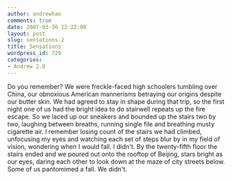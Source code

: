 ```yaml
---
author: andrewhao
comments: true
date: 2007-03-30 22:22:00
layout: post
slug: sensations-2
title: Sensations
wordpress_id: 729
categories:
- Andrew 2.0
---
```


Do you remember? We were freckle-faced high schoolers tumbling over China, our obnoxious American mannerisms betraying our origins despite our butter skin. We had agreed to stay in shape during that trip, so the first night one of us had the bright idea to do stairwell repeats up the fire escape. So we laced up our sneakers and bounded up the stairs two by two, laughing between breaths, running single file and breathing musty cigarette air. I remember losing count of the stairs we had climbed, unfocusing my eyes and watching each set of steps blur by in my field of vision, wondering when I would fall. I didn't. By the twenty-fifth floor the stairs ended and we poured out onto the rooftop of Beijing, stars bright as our eyes, daring each other to look down at the maze of city streets below. Some of us pantomimed a fall. We didn't.   

